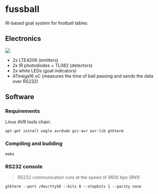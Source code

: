 fussball
========

IR-based goal system for football tables

## Electronics

<img src="https://raw.githubusercontent.com/macbre/fussball/master/schematics/main.png" />

* 2x LTE4206 (emitters)
* 2x IR photodiodes + TL082 (detectors)
* 2x white LEDs (goal indicators)
* ATmega16 uC (measures the time of ball passing and sends the data over RS232)

## Software

### Requirements

Linux AVR tools chain:

```
apt-get install eagle avrdude gcc-avr avr-lib gtkterm
```

### Compiling and building

```
make
```

### RS232 console

> RS232 communication runs at the speed of 9600 bps (8N1)

```
gtkterm --port /dev/ttyS0 --bits 8 --stopbits 1 --parity none
 ```
